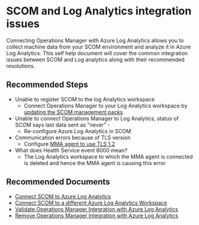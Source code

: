 
<properties
pageTitle="SCOM and Log Analytics integration issues"
description="SCOM and Log Analytics integration issues"
service="microsoft.operationalinsights"
resource="workspaces"
articleId="deflection-SCOM_integration_or_LA_Gateway"
symptomID=""
infoBubbleText=""
authors="githitesh1"
ms.author="hishar"
displayorder=""
selfHelpType="generic"
supportTopicIds="32633006"
resourceTags=""
productPesIds="15725"
cloudEnvironments="Public"
/>

# SCOM and Log Analytics integration issues
Connecting Operations Manager with Azure Log Analytics allows you to collect machine data from your SCOM environment and analyze it in Azure Log Analytics. This self help document will cover the common integration issues between SCOM and Log analytics along with their recommended resolutions.


## **Recommended Steps**


* Unable to register SCOM to the log Analytics workspace
  * Connect Operations Manager to your Log Analytics workspace by [updating the SCOM management packs](https://azure.microsoft.com/updates/system-center-operations-manager-management-pack-to-configure-operations-management-suite/)
* Unable to connect Operations Manager to Log Analytics, status of SCOM says last data sent as "never" -
  * Re-configure Azure Log Analytics in SCOM
* Communication errors because of TLS version
  * Configure [MMA agent to use TLS 1.2](https://docs.microsoft.com/azure/azure-monitor/platform/agent-windows#configure-agent-to-use-tls-12)
* What does Health Service event 8000 mean?
  * The Log Analytics workspace to which the MMA agent is connected is deleted and hence the MMA agent is causing this error <br>

## **Recommended Documents**


* [Connect SCOM to Azure Log Analytics](https://docs.microsoft.com/azure/azure-monitor/platform/om-agents#connecting-operations-manager-to-azure-monitor)
* [Connect SCOM to a different Azure Log Analytics Workspace](https://docs.microsoft.com/azure/azure-monitor/platform/om-agents#switch-an-operations-manager-group-to-a-new-log-analytics-workspace)
* [Validate Operations Manager Integration with Azure Log Analytics](https://docs.microsoft.com/azure/azure-monitor/platform/om-agents#validate-operations-manager-integration-with-azure-monitor)
* [Remove Operations Manager Integration with Azure Log Analytics](https://docs.microsoft.com/azure/azure-monitor/platform/om-agents#remove-integration-with-azure-monitor)
